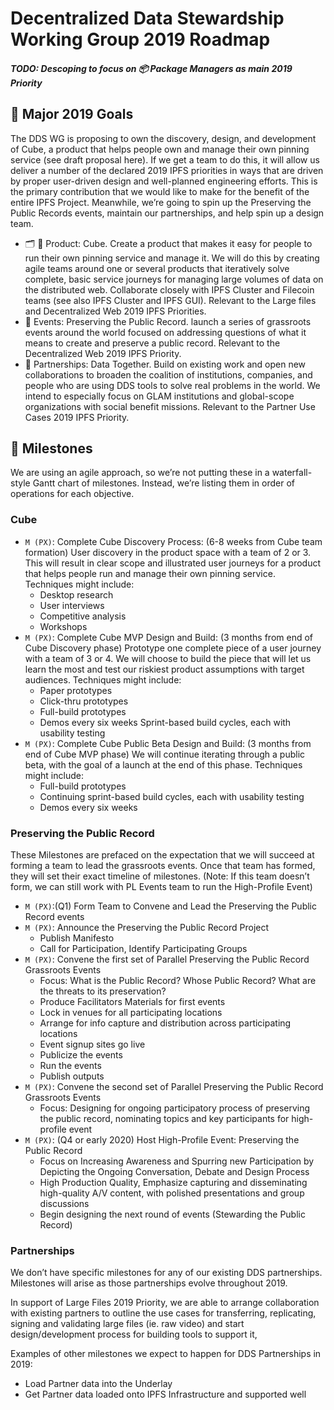 # Decentralized Data Stewardship Working Group 2019 Roadmap

#### _TODO: Descoping to focus on 📦 Package Managers as main 2019 Priority_

## 🚀 Major 2019 Goals

The DDS WG is proposing to own the discovery, design, and development of Cube, a product that helps people own and manage their own pinning service (see draft proposal here). If we get a team to do this, it will allow us deliver a number of the declared 2019 IPFS priorities in ways that are driven by proper user-driven design and well-planned engineering efforts. This is the primary contribution that we would like to make for the benefit of the entire IPFS Project. Meanwhile, we’re going to spin up the Preserving the Public Records events, maintain our partnerships, and help spin up a design team.
 
- 🗂 🔄 Product: Cube. Create a product that makes it easy for people to run their own pinning service and manage it. We will do this by creating agile teams around one or several products that iteratively solve complete, basic service journeys for managing large volumes of data on the distributed web. Collaborate closely with IPFS Cluster and Filecoin teams (see also IPFS Cluster and IPFS GUI). Relevant to the Large files and Decentralized Web 2019 IPFS Priorities.
- 🔄 Events: Preserving the Public Record. launch a series of grassroots events around the world focused on addressing questions of what it means to create and preserve a public record. Relevant to the Decentralized Web 2019 IPFS Priority.
- 🤝 Partnerships: Data Together. Build on existing work and open new collaborations to broaden the coalition of institutions, companies, and people who are using DDS tools to solve real problems in the world. We intend to especially focus on GLAM institutions and global-scope organizations with social benefit missions. Relevant to the Partner Use Cases 2019 IPFS Priority.
 
## 💎 Milestones

We are using an agile approach, so we’re not putting these in a waterfall-style Gantt chart of milestones. Instead, we’re listing them in order of operations for each objective.
 
### Cube

- `M (PX)`: Complete Cube Discovery Process: (6-8 weeks from Cube team formation) User discovery in the product space with a team of 2 or 3. This will result in clear scope and illustrated user journeys for a product that helps people run and manage their own pinning service. Techniques might include:
  - Desktop research
  - User interviews
  - Competitive analysis
  - Workshops
- `M (PX)`: Complete Cube MVP Design and Build: (3 months from end of Cube Discovery phase) Prototype one complete piece of a user journey with a team of 3 or 4. We will choose to build the piece that will let us learn the most and test our riskiest product assumptions with target audiences. Techniques might include:
  - Paper prototypes
  - Click-thru prototypes
  - Full-build prototypes
  - Demos every six weeks
Sprint-based build cycles, each with usability testing
- `M (PX)`: Complete Cube Public Beta Design and Build: (3 months from end of Cube MVP phase) We will continue iterating through a public beta, with the goal of a launch at the end of this phase. Techniques might include:
  - Full-build prototypes
  - Continuing sprint-based build cycles, each with usability testing
  - Demos every six weeks
 
### Preserving the Public Record

These Milestones are prefaced on the expectation that we will succeed at forming a team to lead the grassroots events. Once that team has formed, they will set their exact timeline of milestones. (Note: If this team doesn’t form, we can still work with PL Events team to run the High-Profile Event)

- `M (PX)`:(Q1) Form Team to Convene and Lead the Preserving the Public Record events 
- `M (PX)`: Announce the Preserving the Public Record Project
  - Publish Manifesto
  - Call for Participation, Identify Participating Groups
- `M (PX)`: Convene the first set of Parallel Preserving the Public Record Grassroots Events
  - Focus: What is the Public Record? Whose Public Record? What are the threats to its preservation?
  - Produce Facilitators Materials for first events
  - Lock in venues for all participating locations
  - Arrange for info capture and distribution across participating locations
  - Event signup sites go live
  - Publicize the events
  - Run the events
  - Publish outputs
- `M (PX)`: Convene the second set of Parallel Preserving the Public Record Grassroots Events
  - Focus: Designing for ongoing participatory process of preserving the public record, nominating topics and key participants for high-profile event
- `M (PX)`: (Q4 or early 2020) Host High-Profile Event: Preserving the Public Record
  - Focus on Increasing Awareness and Spurring new Participation by Depicting the Ongoing Conversation, Debate and Design Process
  - High Production Quality, Emphasize capturing and disseminating high-quality A/V content, with polished presentations and group discussions
  - Begin designing the next round of events (Stewarding the Public Record)
 
### Partnerships

We don’t have specific milestones for any of our existing DDS partnerships. Milestones will arise as those partnerships evolve throughout 2019.

In support of Large Files 2019 Priority, we are able to arrange collaboration with existing partners to outline the use cases for transferring, replicating, signing and validating large files (ie. raw video) and start design/development process for building tools to support it,

Examples of other milestones we expect to happen for DDS Partnerships in 2019:
  - Load Partner data into the Underlay
  - Get Partner data loaded onto IPFS Infrastructure and supported well
 

